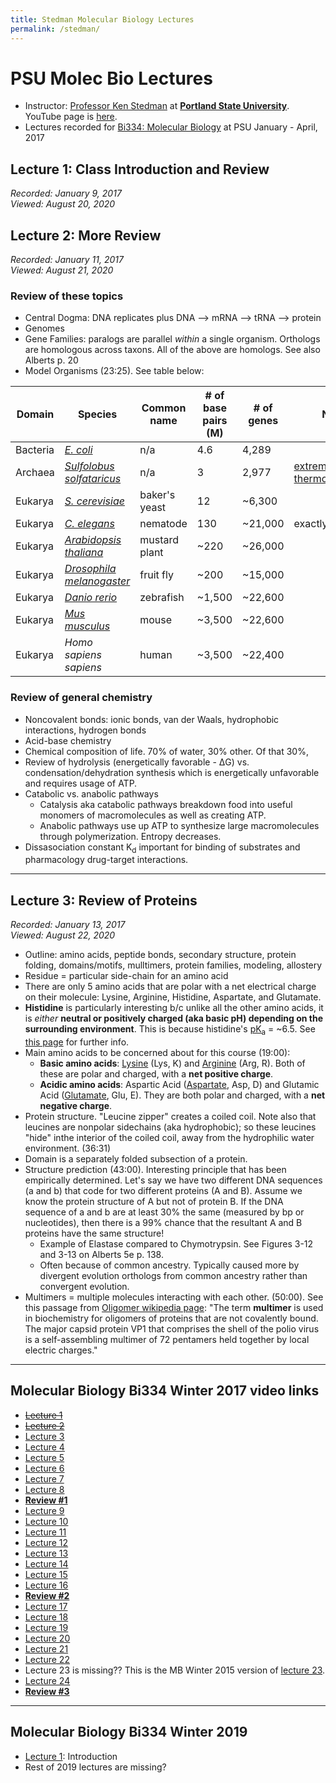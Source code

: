 ```yaml
---
title: Stedman Molecular Biology Lectures
permalink: /stedman/
---
```


# PSU Molec Bio Lectures
* Instructor: [Professor Ken Stedman](https://www.extremeviruses.org/people) at [**Portland State University**](https://www.pdx.edu/biology/biology-research). YouTube page is [here](https://www.youtube.com/c/KenStedman/playlists).
* Lectures recorded for [Bi334: Molecular Biology](http://pdx.smartcatalogiq.com/2020-2021/Bulletin/Courses/Bi-Biology/300/Bi-334) at PSU January - April, 2017

## Lecture 1: Class Introduction and Review
*Recorded: January 9, 2017<br>
Viewed: August 20, 2020*

## Lecture 2: More Review
*Recorded: January 11, 2017<br>
Viewed: August 21, 2020*

### Review of these topics
* Central Dogma: DNA replicates plus DNA --> mRNA --> tRNA --> protein
* Genomes
* Gene Families: paralogs are parallel *within* a single organism. Orthologs are homologous across taxons. All of the above are homologs. See also Alberts p. 20
* Model Organisms (23:25). See table below:

| Domain   | Species                                                                          | Common name   | # of base pairs (M) | # of genes | Notes                                                                                 |
|----------|----------------------------------------------------------------------------------|---------------|---------------------|------------|---------------------------------------------------------------------------------------|
| Bacteria | [*E. coli*](https://en.wikipedia.org/wiki/Escherichia_coli)                        | n/a           | 4.6                 | 4,289      |                                                                                       |
| Archaea  | [*Sulfolobus solfataricus*](https://en.wikipedia.org/wiki/Sulfolobus_solfataricus) | n/a           | 3                   | 2,977      | [extremophilic](https://en.wikipedia.org/wiki/Extremophile) and [thermoacidophilic](https://en.wikipedia.org/wiki/Thermoacidophile) |
| Eukarya  | [*S. cerevisiae*](https://en.wikipedia.org/wiki/Saccharomyces_cerevisiae)          | baker's yeast | 12                  | ~6,300     |                                                                                       |
| Eukarya  | [*C. elegans*](https://en.wikipedia.org/wiki/Caenorhabditis_elegans)               | nematode      | 130                 | ~21,000     | exactly 959 cells                                                                     |
| Eukarya  | [*Arabidopsis thaliana*](https://en.wikipedia.org/wiki/Arabidopsis_thaliana)       | mustard plant | ~220                | ~26,000    |                                                                                       |
| Eukarya  | [*Drosophila melanogaster*](https://en.wikipedia.org/wiki/Drosophila_melanogaster) | fruit fly     | ~200                | ~15,000    |                                                                                       |
| Eukarya  | [*Danio rerio*](https://en.wikipedia.org/wiki/Zebrafish)                           | zebrafish     | ~1,500              | ~22,600    |                                                                                       |
| Eukarya  | [*Mus musculus*](https://en.wikipedia.org/wiki/House_mouse)                        | mouse         | ~3,500              | ~22,600    |                                                                                       |
| Eukarya  | *Homo sapiens sapiens*                                                             | human         | ~3,500              | ~22,400    |                                                                                       |

### Review of general chemistry
* Noncovalent bonds: ionic bonds, van der Waals, hydrophobic interactions, hydrogen bonds
* Acid-base chemistry
* Chemical composition of life. 70% of water, 30% other. Of that 30%,
* Review of hydrolysis (energetically favorable - &#916;G) vs. condensation/dehydration synthesis which is energetically unfavorable and requires usage of ATP.
* Catabolic vs. anabolic pathways
	* Catalysis aka catabolic pathways breakdown food into useful monomers of macromolecules as well as creating ATP. 
	* Anabolic pathways use up ATP to synthesize large macromolecules through polymerization. Entropy decreases.
* Dissasociation constant K<sub>d</sub> important for binding of substrates and pharmacology drug-target interactions.

---

## Lecture 3: Review of Proteins
*Recorded: January 13, 2017<br>
Viewed: August 22, 2020*
* Outline: amino acids, peptide bonds, secondary structure, protein folding, domains/motifs, mulltimers, protein families, modeling, allostery
* Residue = particular side-chain for an amino acid
* There are only 5 amino acids that are polar with a net electrical charge on their molecule: Lysine, Arginine, Histidine, Aspartate, and Glutamate.
* **Histidine** is particularly interesting b/c unlike all the other amino acids, it is *either* **neutral or positively charged (aka basic pH) depending on the surrounding environment**. This is because histidine's [pK<sub>a</sub>](https://en.wikipedia.org/wiki/Acid_dissociation_constant#Equilibrium_constant) = ~6.5. See [this page](http://www.russelllab.org/aas/charged.html) for further info.
* Main amino acids to be concerned about for this course (19:00):
	* **Basic amino acids**: [Lysine](https://en.wikipedia.org/wiki/Lysine) (Lys, K) and [Arginine](https://en.wikipedia.org/wiki/Arginine) (Arg, R). Both of these are polar and charged, with a **net positive charge**.
	* **Acidic amino acids**: Aspartic Acid ([Aspartate](https://en.wikipedia.org/wiki/Aspartic_acid), Asp, D) and Glutamic Acid ([Glutamate](https://en.wikipedia.org/wiki/Glutamic_acid), Glu, E). They are both polar and charged, with a **net negative charge**.
* Protein structure. "Leucine zipper" creates a coiled coil. Note also that leucines are nonpolar sidechains (aka hydrophobic); so these leucines "hide" inthe interior of the coiled coil, away from the hydrophilic water environment. (36:31)
* Domain is a separately folded subsection of a protein. 
* Structure prediction (43:00). Interesting principle that has been empirically determined. Let's say we have two different DNA sequences (a and b) that code for two different proteins (A and B). Assume we know the protein structure of A but not of protein B. If the DNA sequence of a and b are at least 30% the same (measured by bp or nucleotides), then there is a 99% chance that the resultant A and B proteins have the same structure!
	* Example of Elastase compared to Chymotrypsin. See Figures 3-12 and 3-13 on Alberts 5e p. 138.
	* Often because of common ancestry. Typically caused more by divergent evolution orthologs from common ancestry rather than convergent evolution.
* Multimers = multiple molecules interacting with each other. (50:00). See this passage from [Oligomer wikipedia page](https://en.wikipedia.org/wiki/Oligomer): "The term **multimer** is used in biochemistry for oligomers of proteins that are not covalently bound. The major capsid protein VP1 that comprises the shell of the polio virus is a self-assembling multimer of 72 pentamers held together by local electric charges."

----

## Molecular Biology Bi334 Winter 2017 video links
* <del>[Lecture 1](https://youtu.be/BU_-o4g6WeE)</del>
* <del>[Lecture 2](https://youtu.be/H1egC1mxXZg)</del>
* [Lecture 3](https://youtu.be/e4E9kQPks9k)
* [Lecture 4](https://youtu.be/y2s9L4WJYN0)
* [Lecture 5](https://youtu.be/oZX4dV4RAmE)
* [Lecture 6](https://youtu.be/aVJeKqS4yus)
* [Lecture 7](https://youtu.be/YsBjFEc_9jo)
* [Lecture 8](https://youtu.be/OzkeLDYh0DE)
* [**Review #1**](https://youtu.be/0zHWCewKUCU)
* [Lecture 9](https://youtu.be/deuMy31kP7M)
* [Lecture 10](https://youtu.be/qkw0Dl8vq5Q)
* [Lecture 11](https://youtu.be/nYRv9g84yIc)
* [Lecture 12](https://youtu.be/ppsOLJ2aP6Q)
* [Lecture 13](https://youtu.be/iueYZB20xvk)
* [Lecture 14](https://youtu.be/F7MOTQnpVZ0)
* [Lecture 15](https://youtu.be/OalDTaImVSY)
* [Lecture 16](https://youtu.be/N_J2RjTNZCk)
* [**Review #2**](https://youtu.be/5lkNFM4DA6k)
* [Lecture 17](https://youtu.be/Ttb3Cb1G998)
* [Lecture 18](https://youtu.be/J9T-PrMo_nA)
* [Lecture 19](https://youtu.be/x5CmjNEesNo)
* [Lecture 20](https://youtu.be/9uYqbZ7KQXE)
* [Lecture 21](https://youtu.be/-jQSyUs7lc8)
* [Lecture 22](https://youtu.be/xXY2I0uijpA)
* Lecture 23 is missing?? This is the MB Winter 2015 version of [lecture 23](https://youtu.be/AKahJ3RX7fE).
* [Lecture 24](https://youtu.be/AbSmjBgt3e4)
* [**Review #3**](https://youtu.be/lvT40Zcu3eY)


---
## Molecular Biology Bi334 Winter 2019
* [Lecture 1](https://www.youtube.com/watch?v=qm7AvX-jyTg): Introduction
* Rest of 2019 lectures are missing?

